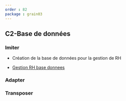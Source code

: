 ```yaml
---
order : 82
package : grain03
---
```


## C2-Base de données

### Imiter

- Création de la base de données pour la gestion de RH

- [Gestion RH base donnees](https://github.com/solicoders/soli-lms/issues/83)
  
### Adapter

### Transposer

